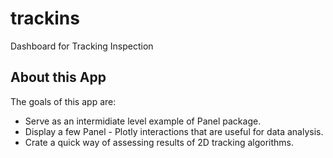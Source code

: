 # trackins
Dashboard for Tracking Inspection 

## About this App
The goals of this app are:

- Serve as an intermidiate level example of Panel package.
- Display a few Panel - Plotly interactions that are useful for data analysis.
- Crate a quick way of assessing results of 2D tracking algorithms.